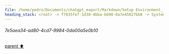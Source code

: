```yaml
---
file: /home/pedro/Documents/chatgpt_export/Markdown/Setup Environment_ Timeout Issue.md
heading_stack: <root> -> f7835fe7-1d38-4bba-b690-0a7e45027bb8 -> System -> a74211a6-4100-4343-a7d2-1cdc7eb28288 -> System -> aaa26c76-0115-455e-a7e5-48072e737bc7 -> User -> 7cf98d2b-ea66-427c-a31e-42f2adbbd70b -> Assistant -> 5750445e-cd88-45c5-9622-3152967bee5a -> Tool -> 7e5aea34-ad80-4cd7-9984-0da00a5e0b10
---
```

###### 7e5aea34-ad80-4cd7-9984-0da00a5e0b10
[parent ⬆️](#5750445e-cd88-45c5-9622-3152967bee5a)
